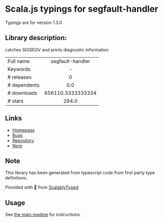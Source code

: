 
# Scala.js typings for segfault-handler

Typings are for version 1.3.0

## Library description:
catches SIGSEGV and prints diagnostic information

|                    |                 |
| ------------------ | :-------------: |
| Full name          | segfault-handler |
| Keywords           | - |
| # releases         | 0 |
| # dependents       | 0.0 |
| # downloads        | 656110.3333333334 |
| # stars            | 284.0 |

## Links
- [Homepage](https://github.com/ddopson/node-segfault-handler#readme)
- [Bugs](https://github.com/ddopson/node-segfault-handler/issues)
- [Repository](https://github.com/ddopson/node-segfault-handler)
- [Npm](https://www.npmjs.com/package/segfault-handler)
    


## Note
This library has been generated from typescript code from first party type definitions.

Provided with :purple_heart: from [ScalablyTyped](https://github.com/oyvindberg/ScalablyTyped)

## Usage
See [the main readme](../../readme.md) for instructions.


